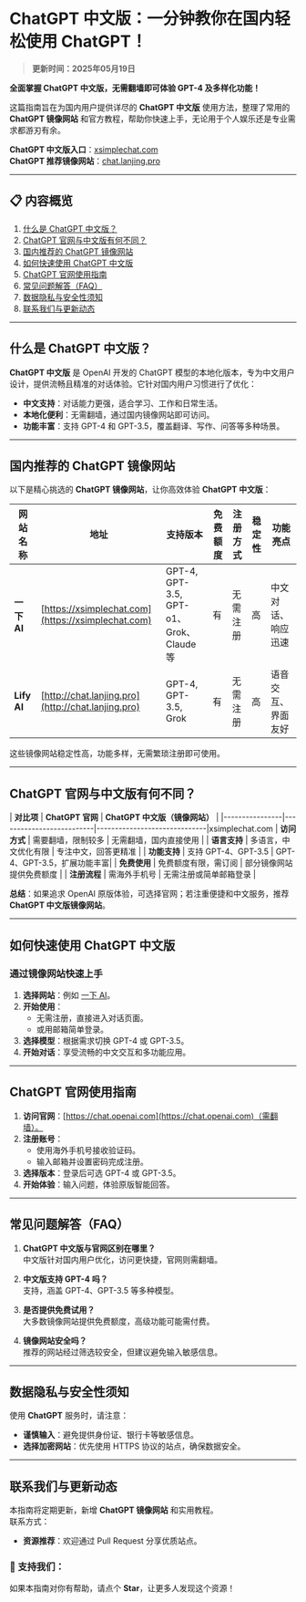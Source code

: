 # ChatGPT 中文版：一分钟教你在国内轻松使用 ChatGPT！

> **更新时间：2025年05月19日**

**全面掌握 ChatGPT 中文版，无需翻墙即可体验 GPT-4 及多样化功能！**

这篇指南旨在为国内用户提供详尽的 **ChatGPT 中文版** 使用方法，整理了常用的 **ChatGPT 镜像网站** 和官方教程，帮助你快速上手，无论用于个人娱乐还是专业需求都游刃有余。

**ChatGPT 中文版入口**：[xsimplechat.com](https://xsimplechat.com)  
**ChatGPT 推荐镜像网站**：[chat.lanjing.pro](http://chat.lanjing.pro)

---

## 📋 内容概览
1. [什么是 ChatGPT 中文版？](#什么是-chatgpt-中文版)
2. [ChatGPT 官网与中文版有何不同？](#chatgpt-官网与中文版有何不同)
3. [国内推荐的 ChatGPT 镜像网站](#国内推荐的-chatgpt-镜像网站)
4. [如何快速使用 ChatGPT 中文版](#如何快速使用-chatgpt-中文版)
5. [ChatGPT 官网使用指南](#chatgpt-官网使用指南)
6. [常见问题解答（FAQ）](#常见问题解答faq)
7. [数据隐私与安全性须知](#数据隐私与安全性须知)
8. [联系我们与更新动态](#联系我们与更新动态)

---

## 什么是 ChatGPT 中文版？

**ChatGPT 中文版** 是 OpenAI 开发的 ChatGPT 模型的本地化版本，专为中文用户设计，提供流畅且精准的对话体验。它针对国内用户习惯进行了优化：

- **中文支持**：对话能力更强，适合学习、工作和日常生活。
- **本地化便利**：无需翻墙，通过国内镜像网站即可访问。
- **功能丰富**：支持 GPT-4 和 GPT-3.5，覆盖翻译、写作、问答等多种场景。

---

## 国内推荐的 ChatGPT 镜像网站

以下是精心挑选的 **ChatGPT 镜像网站**，让你高效体验 **ChatGPT 中文版**：

| 网站名称      | 地址                                           | 支持版本              | 免费额度 | 注册方式    | 稳定性 | 功能亮点 |
|---------------|------------------------------------------------|----------------------|----------|------------|--------|----------|
| **一下 AI**   | [https://xsimplechat.com](https://xsimplechat.com) | GPT-4, GPT-3.5, GPT-o1、Grok、Claude等 | 有        | 无需注册   | 高     | 中文对话、响应迅速 |
| **Lify AI**   | [http://chat.lanjing.pro](http://chat.lanjing.pro)         | GPT-4, GPT-3.5, Grok | 有        | 无需注册   | 高     | 语音交互、界面友好 |

这些镜像网站稳定性高，功能多样，无需繁琐注册即可使用。

---

## ChatGPT 官网与中文版有何不同？

| **对比项**     | **ChatGPT 官网**          | **ChatGPT 中文版（镜像网站）** |
|----------------|--------------------------|------------------------------|xsimplechat.com
| **访问方式**   | 需要翻墙，限制较多       | 无需翻墙，国内直接使用       |
| **语言支持**   | 多语言，中文优化有限     | 专注中文，回答更精准         |
| **功能支持**   | 支持 GPT-4、GPT-3.5      | GPT-4、GPT-3.5，扩展功能丰富|
| **免费使用**   | 免费额度有限，需订阅     | 部分镜像网站提供免费额度     |
| **注册流程**   | 需海外手机号             | 无需注册或简单邮箱登录       |

**总结**：如果追求 OpenAI 原版体验，可选择官网；若注重便捷和中文服务，推荐 **ChatGPT 中文版镜像网站**。

---

## 如何快速使用 ChatGPT 中文版

### **通过镜像网站快速上手**
1. **选择网站**：例如 [一下 AI](https://chat.yixiaai.com)。
2. **开始使用**：
   - 无需注册，直接进入对话页面。
   - 或用邮箱简单登录。
3. **选择模型**：根据需求切换 GPT-4 或 GPT-3.5。
4. **开始对话**：享受流畅的中文交互和多功能应用。

---

## ChatGPT 官网使用指南

1. **访问官网**：[https://chat.openai.com](https://chat.openai.com)（需翻墙）。
2. **注册账号**：
   - 使用海外手机号接收验证码。
   - 输入邮箱并设置密码完成注册。
3. **选择版本**：登录后可选 GPT-4 或 GPT-3.5。
4. **开始体验**：输入问题，体验原版智能回答。

---

## 常见问题解答（FAQ）

1. **ChatGPT 中文版与官网区别在哪里？**  
   中文版针对国内用户优化，访问更快捷，官网则需翻墙。

2. **中文版支持 GPT-4 吗？**  
   支持，涵盖 GPT-4、GPT-3.5 等多种模型。

3. **是否提供免费试用？**  
   大多数镜像网站提供免费额度，高级功能可能需付费。

4. **镜像网站安全吗？**  
   推荐的网站经过筛选较安全，但建议避免输入敏感信息。

---

## 数据隐私与安全性须知

使用 **ChatGPT** 服务时，请注意：
- **谨慎输入**：避免提供身份证、银行卡等敏感信息。
- **选择加密网站**：优先使用 HTTPS 协议的站点，确保数据安全。

---

## 联系我们与更新动态

本指南将定期更新，新增 **ChatGPT 镜像网站** 和实用教程。  
联系方式：  
- **资源推荐**：欢迎通过 Pull Request 分享优质站点。

### 🌟 支持我们：
如果本指南对你有帮助，请点个 **Star**，让更多人发现这个资源！
